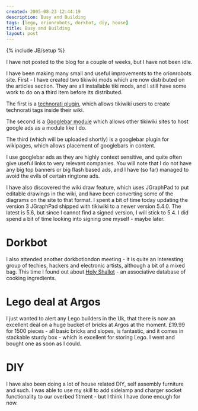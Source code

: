 ```yaml
---
created: 2005-08-23 12:44:19
description: Busy and Building
tags: [lego, orionrobots, dorkbot, diy, house]
title: Busy and Building
layout: post
---
```

{% include JB/setup %}


I have not posted to the blog for a couple of weeks, but I have not been idle.

I have been making many small and useful improvements to the orionrobots site. First - I have created two tikiwiki mods which are now distributed on the articles section. They are all installable tiki mods, and I still have some work to do on a third item before its distributed.

The first is a [technorati plugin](tiki-read_article.php?articleId=8), which allows tikiwiki users to create technorati tags inside their wiki.

The second is a [Googlebar module](tiki-read_article.php?articleId=8) which allows other tikiwiki sites to host google ads as a module like I do.

The third (which will be uploaded shortly) is a googlebar plugin for wikipages, which allows placement of googlebars in content.

I use googlebar ads as they are highly context sensitive, and quite often give useful links to very relevant companies. You will note that I do not have any big top banners or big flash based ads, and I have (so far) managed to avoid the evils of certain ringtone ads.

I have also discovered the wiki draw feature, which uses JGraphPad to put editable drawings in the wiki, and have been converting some of the diagrams on the site to that format. I spent a bit of time today updating the version 3 JGraphPad shipped with tikiwiki to a newer version 5.4.0. The latest is 5.6, but since I cannot find a signed version, I will stick to 5.4. I did spend a bit of time looking into signing one myself - maybe later.

# Dorkbot

I also attended another dorkbotlondon meeting - it is quite an interesting group of techies, hackers and electronic artists, although a bit of a mixed bag. This time I found out about [Holy Shallot](http://www.holyshallot.com) - an associative database of cooking ingredients.

# Lego deal at Argos

I just wanted to alert any Lego builders in the Uk, that there is now an excellent deal on a huge bucket of bricks at Argos at the moment. £19.99 for 1500 pieces - all basic bricks and slopes, is fantastic, and it comes in stackable sturdy box - which is excellent for storing Lego. I went and bought one as soon as I could.

# DIY

I have also been doing a lot of house related DIY, self assembly furniture and such. I was able to use my skill to add sidelamp and charger socket functionality to our overbed fitment - but I think I have done enough for now.

